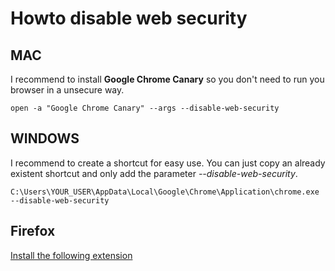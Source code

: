 # Howto disable web security

## MAC

I recommend to install **Google Chrome Canary** so you don't need to run you browser
in a unsecure way.

    open -a "Google Chrome Canary" --args --disable-web-security

## WINDOWS

I recommend to create a shortcut for easy use. You can just copy an already existent
shortcut and only add the parameter *--disable-web-security*.

    C:\Users\YOUR_USER\AppData\Local\Google\Chrome\Application\chrome.exe --disable-web-security

## Firefox

[Install the following extension](https://addons.mozilla.org/en-US/firefox/addon/forcecors/)
